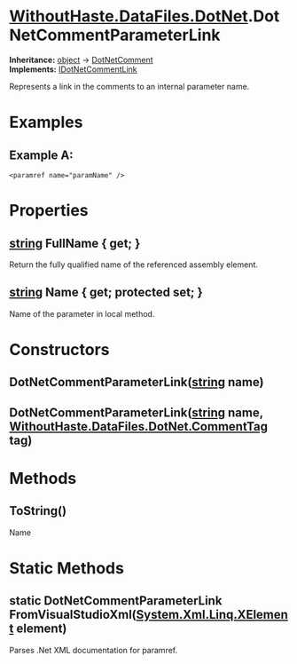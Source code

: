 # [WithoutHaste.DataFiles.DotNet](TableOfContents.WithoutHaste.DataFiles.DotNet.md).DotNetCommentParameterLink

**Inheritance:** [object](https://docs.microsoft.com/en-us/dotnet/api/system.object) → [DotNetComment](WithoutHaste.DataFiles.DotNet.DotNetComment.md)  
**Implements:** [IDotNetCommentLink](WithoutHaste.DataFiles.DotNet.IDotNetCommentLink.md)  

Represents a link in the comments to an internal parameter name.  

# Examples

## Example A:

`<paramref name="paramName" />`  

# Properties

## [string](https://docs.microsoft.com/en-us/dotnet/api/system.string) FullName { get; }

Return the fully qualified name of the referenced assembly element.  

## [string](https://docs.microsoft.com/en-us/dotnet/api/system.string) Name { get; protected set; }

Name of the parameter in local method.  

# Constructors

## DotNetCommentParameterLink([string](https://docs.microsoft.com/en-us/dotnet/api/system.string) name)

## DotNetCommentParameterLink([string](https://docs.microsoft.com/en-us/dotnet/api/system.string) name, [WithoutHaste.DataFiles.DotNet.CommentTag](WithoutHaste.DataFiles.DotNet.CommentTag.md) tag)

# Methods

##  ToString()

Name  

# Static Methods

## static DotNetCommentParameterLink FromVisualStudioXml([System.Xml.Linq.XElement](https://docs.microsoft.com/en-us/dotnet/api/system.xml.linq.xelement) element)

Parses .Net XML documentation for paramref.  

